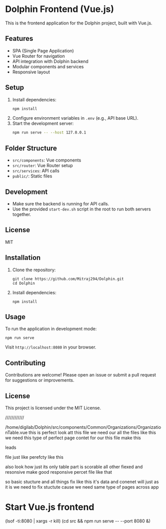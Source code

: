 
# Dolphin Frontend (Vue.js)

This is the frontend application for the Dolphin project, built with Vue.js.

## Features
- SPA (Single Page Application)
- Vue Router for navigation
- API integration with Dolphin backend
- Modular components and services
- Responsive layout

## Setup
1. Install dependencies:
   ```bash
   npm install
   ```
2. Configure environment variables in `.env` (e.g., API base URL).
3. Start the development server:
   ```bash
   npm run serve -- --host 127.0.0.1
   ```

## Folder Structure
- `src/components`: Vue components
- `src/router`: Vue Router setup
- `src/services`: API calls
- `public/`: Static files

## Development
- Make sure the backend is running for API calls.
- Use the provided `start-dev.sh` script in the root to run both servers together.

## License
MIT

## Installation
1. Clone the repository:
   ```
   git clone https://github.com/Mitraj294/Dolphin.git
   cd Dolphin
   ```
2. Install dependencies:
   ```
   npm install
   ```

## Usage
To run the application in development mode:
```
npm run serve
```
Visit `http://localhost:8080` in your browser.

## Contributing
Contributions are welcome! Please open an issue or submit a pull request for suggestions or improvements.

## License
This project is licensed under the MIT License.


////////////


/home/digilab/Dolphin/src/components/Common/Organizations/OrganizationTable.vue
this is perfect look att this file we need our all the files like this we need
this type of perfect
page contet
for our this file make this 

leads

 file just like perefcty like this

also look how just its only table part is scorable all other fiexed and resonsive make good responsive percet file like that


so basic stucture and all things fix  like this
it's data and conenet will just as it is we need to fix stuctute cause we need same type of pages across app

# Start Vue.js frontend
(lsof -ti:8080 | xargs -r kill)
(cd src && npm run serve -- --port 8080 &)
